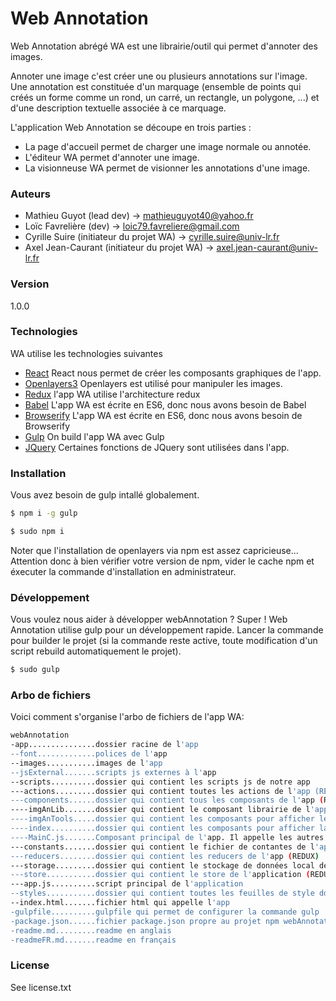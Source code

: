 # Web Annotation

Web Annotation abrégé WA  est une librairie/outil qui permet d'annoter des images.

Annoter une image c'est créer une ou plusieurs annotations sur l'image.
Une annotation est constituée d'un marquage (ensemble de points qui créés un forme comme un rond, un carré, un rectangle, un polygone, ...) et d'une description textuelle associée à ce marquage.

L'application Web Annotation se découpe en trois parties :
* La page d'accueil permet de charger une image normale ou annotée.
* L'éditeur WA permet d'annoter une image.
* La visionneuse WA permet de visionner les annotations d'une image.

### Auteurs
* Mathieu Guyot (lead dev) -> mathieuguyot40@yahoo.fr
* Loïc Favrelière (dev) -> loic79.favreliere@gmail.com
* Cyrille Suire (initiateur du projet WA) -> cyrille.suire@univ-lr.fr
* Axel Jean-Caurant (initiateur du projet WA) -> axel.jean-caurant@univ-lr.fr

### Version
1.0.0

### Technologies

WA utilise les technologies suivantes

* [React] React nous permet de créer les composants graphiques de l'app.
* [Openlayers3] Openlayers est utilisé pour manipuler les images.
* [Redux] l'app WA utilise l'architecture redux
* [Babel] L'app WA est écrite en ES6, donc nous avons besoin de Babel
* [Browserify] L'app WA est écrite en ES6, donc nous avons besoin de Browserify
* [Gulp] On build l'app WA avec Gulp
* [JQuery] Certaines fonctions de JQuery sont utilisées dans l'app.

### Installation

Vous avez besoin de gulp intallé globalement.
```sh
$ npm i -g gulp
```

```sh
$ sudo npm i
```

Noter que l'installation de openlayers via npm est assez capricieuse...
Attention donc à bien vérifier votre version de npm, vider le cache npm et éxecuter la commande d'installation en administrateur.

### Développement

Vous voulez nous aider à développer webAnnotation ? Super !
Web Annotation utilise gulp pour un développement rapide.
Lancer la commande pour builder le projet (si la commande reste active, toute modification d'un script rebuild automatiquement le projet).

```sh
$ sudo gulp
```

### Arbo de fichiers

Voici comment s'organise l'arbo de fichiers de l'app WA:

```sh
webAnnotation
-app...............dossier racine de l'app
--font.............polices de l'app
--images...........images de l'app
--jsExternal.......scripts js externes à l'app
--scripts..........dossier qui contient les scripts js de notre app
---actions.........dossier qui contient toutes les actions de l'app (REDUX)
---components......dossier qui contient tous les composants de l'app (REACT)
----imgAnLib.......dossier qui contient le composant librairie de l'app
----imgAnTools.....dossier qui contient les composants pour afficher les outils d'édition et de vision d'une image annotée
----index..........dossier qui contient les composants pour afficher la page d'index de l'application
----MainC.js.......Composant principal de l'app. Il appelle les autres composants
---constants.......dossier qui contient le fichier de contantes de l'app
---reducers........dossier qui contient les reducers de l'app (REDUX)
---storage.........dossier qui contient le stockage de données local de l'app
---store...........dossier qui contient le store de l'application (REDUX)
---app.js..........script principal de l'application
--styles...........dossier qui contient toutes les feuilles de style dde l'app
--index.html.......fichier html qui appelle l'app
-gulpfile..........gulpfile qui permet de configurer la commande gulp
-package.json......fichier package.json propre au projet npm webAnnotation
-readme.md.........readme en anglais
-readmeFR.md.......readme en français
```

### License

See license.txt

   [React]: <https://facebook.github.io/react/>
   [Redux]: <http://redux.js.org/>
   [Babel]: <https://babeljs.io/>
   [Browserify]: <http://browserify.org/>
   [Openlayers3]: <http://openlayers.org/>
   [jQuery]: <http://jquery.com>
   [Gulp]: <http://gulpjs.com>
